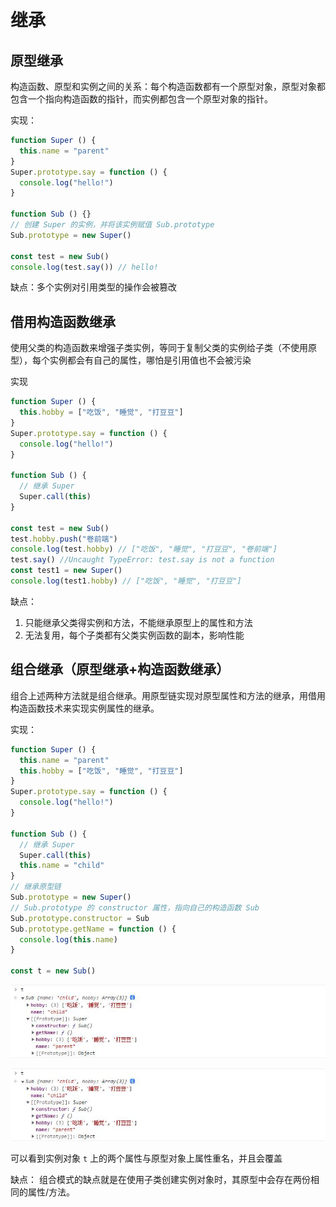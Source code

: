 # 继承

## 原型继承

构造函数、原型和实例之间的关系：每个构造函数都有一个原型对象，原型对象都包含一个指向构造函数的指针，而实例都包含一个原型对象的指针。

实现：

```js
function Super () {
  this.name = "parent"
}
Super.prototype.say = function () {
  console.log("hello!")
}

function Sub () {}
// 创建 Super 的实例，并将该实例赋值 Sub.prototype
Sub.prototype = new Super()

const test = new Sub()
console.log(test.say()) // hello!
```

缺点：多个实例对引用类型的操作会被篡改

## 借用构造函数继承

使用父类的构造函数来增强子类实例，等同于复制父类的实例给子类（不使用原型），每个实例都会有自己的属性，哪怕是引用值也不会被污染

实现

```js
function Super () {
  this.hobby = ["吃饭", "睡觉", "打豆豆"]
}
Super.prototype.say = function () {
  console.log("hello!")
}

function Sub () {
  // 继承 Super
  Super.call(this)
}

const test = new Sub()
test.hobby.push("卷前端")
console.log(test.hobby) // ["吃饭", "睡觉", "打豆豆", "卷前端"]
test.say() //Uncaught TypeError: test.say is not a function
const test1 = new Super()
console.log(test1.hobby) // ["吃饭", "睡觉", "打豆豆"]
```

缺点：
1. 只能继承父类得实例和方法，不能继承原型上的属性和方法
2. 无法复用，每个子类都有父类实例函数的副本，影响性能

## 组合继承（原型继承+构造函数继承）

组合上述两种方法就是组合继承。用原型链实现对原型属性和方法的继承，用借用构造函数技术来实现实例属性的继承。

实现：

```js
function Super () {
  this.name = "parent"
  this.hobby = ["吃饭", "睡觉", "打豆豆"]
}
Super.prototype.say = function () {
  console.log("hello!")
}

function Sub () {
  // 继承 Super
  Super.call(this)
  this.name = "child"
}
// 继承原型链
Sub.prototype = new Super()
// Sub.prototype 的 constructor 属性，指向自己的构造函数 Sub
Sub.prototype.constructor = Sub
Sub.prototype.getName = function () {
  console.log(this.name)
}

const t = new Sub()
```

<img src="../assets/imgs/inherit/1.jpg" />

![Alt](../assets/imgs/inherit/1.jpg)

可以看到实例对象 `t` 上的两个属性与原型对象上属性重名，并且会覆盖

缺点：
组合模式的缺点就是在使用子类创建实例对象时，其原型中会存在两份相同的属性/方法。